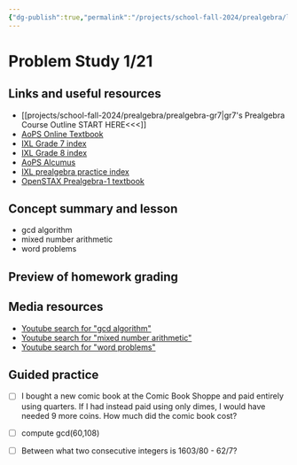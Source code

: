 ```yaml
---
{"dg-publish":true,"permalink":"/projects/school-fall-2024/prealgebra/lessons/prealgebra-problems-01-21/"}
---
```



#  Problem Study 1/21

## Links and useful resources 

- [[projects/school-fall-2024/prealgebra/prealgebra-gr7\|gr7's Prealgebra Course Outline START HERE<<<]]
- [AoPS Online Textbook](https://artofproblemsolving.com/ebooks/prealgebra-ebook/c0toc)
- [IXL Grade 7 index](https://www.ixl.com/math/grade-7)
- [IXL Grade 8 index](https://www.ixl.com/math/grade-8)
- [AoPS Alcumus](https://artofproblemsolving.com/teacher/students)
- [IXL prealgebra practice index](https://www.ixl.com/math/grade-7)
- [OpenSTAX Prealgebra-1 textbook](https://openstax.org/books/prealgebra-2e/pages/1-introduction)



## Concept summary and lesson


- gcd algorithm 
- mixed number arithmetic 
- word problems 

## Preview of homework grading



## Media resources

- [Youtube search for "gcd algorithm"](https://www.youtube.com/results?search_query=gcd%20algorithm)  
- [Youtube search for "mixed number arithmetic"](https://www.youtube.com/results?search_query=mixed%20number%20arithmetic)  
- [Youtube search for "word problems"](https://www.youtube.com/results?search_query=word%20problems)  

## Guided practice


- [ ] I bought a new comic book at the Comic Book Shoppe and paid entirely using quarters. If I had instead paid using only dimes, I would have needed 9 more coins. How much did the comic book cost?   
- [ ] compute gcd(60,108)  
- [ ] Between what two consecutive integers is 1603/80 - 62/7?  

